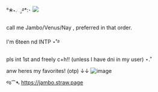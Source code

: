 °❀⋆.ೃ࿔*:･
![](https://komarev.com/ghpvc/?username=your-github-username&color=f14299)

call me Jambo/Venus/Nay , preferred in that order.

I'm 6teen nd INTP ⋆˚࿔

pls int 1st and freely c+h!! (unless I have dni in my user) ⋆.˚


anw heres my favorites! (otp) ↓↓
![image](https://github.com/user-attachments/assets/6246886a-5b61-4298-9655-d1d742e444a5)







જ⁀➴ https://jambo.straw.page
